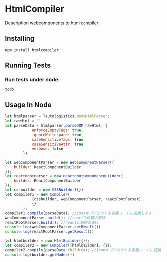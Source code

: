 
# HtmlCompiler
Description 
webcomponents to html compiler


## Installing

	npm install htmlcompiler


## Running Tests

### Run tests under node:
	todo

## Usage In Node

```javascript
let htmlparser = Tautologistics.NodeHtmlParser;
let rawHtml = ''
let parseData = htmlparser.parseDOM(rawHtml, {
            enforceEmptyTags: true,
            ignoreWhitespace: true,
            caseSensitiveTags: true,
            caseSensitiveAttr: true,
            verbose: false
        })

let webComponentParser = new WebComponentParser({
    builder: ReactComponentBuilder
});
let reactRootParser = new ReactRootComponentBuilder({
    builder: ReactComponentBuilder
});
let cssbuilder = new CSSBuilder({});
let compiler1 = new Compiler(
            [cssbuilder, webComponentParser, reactRootParser],
            {}
        );
compiler1.compile(parseData); //jsonオブジェクトを各種コードに変換します
webComponentParser.build(); //react化処理の実行
reactRootParser.build(); //react化処理の実行
console.log(webComponentParser.getResult())
console.log(reactRootParser.getResult())

let htmlbuilder = new HtmlBuilder({});
let compiler2 = new Compiler([htmlbuilder], {});
compiler2.compile(parseData.children); //jsonオブジェクトを各種コードに変換します
console.log(builder.getNodes())

```

